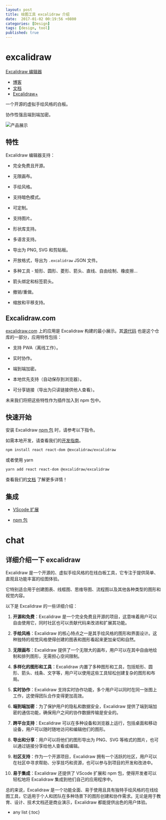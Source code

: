 ```yaml
---
layout: post
title: 绘图工具 excalidraw 介绍
date:  2017-01-02 00:19:56 +0800
categories: [Design]
tags: [design, tool]
published: true 
---
```


# excalidraw

  [Excalidraw 编辑器](https://excalidraw.com)

  * [博客](https://blog.excalidraw.com)
  * [文档](https://docs.excalidraw.com)
  * [Excalidraw+](https://plus.excalidraw.com)

  一个开源的虚拟手绘风格的白板。

  协作性强且端到端加密。

  ![产品展示](https://excalidraw.nyc3.cdn.digitaloceanspaces.com/github%2Fproduct_showcase.png)

## 特性

Excalidraw 编辑器支持：

- 完全免费且开源。

- 无限画布。

- 手绘风格。

- 支持暗色模式。

- 可定制。

- 支持图片。

- 形状库支持。

- 多语言支持。

- 导出为 PNG, SVG 和剪贴板。

- 开放格式，导出为 `.excalidraw` JSON 文件。

- 多种工具 - 矩形、圆形、菱形、箭头、直线、自由绘制、橡皮擦...

- 箭头绑定和标签箭头。

- 撤销/重做。

- 缩放和平移支持。


## Excalidraw.com

  [excalidraw.com](https://excalidraw.com) 上的应用是 Excalidraw 构建的最小展示。其[源代码](https://github.com/excalidraw/excalidraw/tree/master/excalidraw-app) 也是这个仓库的一部分，应用特性包括：

- 支持 PWA（离线工作）。

- 实时协作。

- 端到端加密。

- 本地优先支持（自动保存到浏览器）。

- 可分享链接（导出为只读链接供他人查看）。

未来我们将把这些特性作为插件加入到 npm 包中。

## 快速开始

安装 Excalidraw [npm 包](https://www.npmjs.com/package/@excalidraw/excalidraw) 时，请参考以下指令。

如需本地开发，请查看我们的[开发指南](https://docs.excalidraw.com/docs/introduction/development)。

  ```bash
  npm install react react-dom @excalidraw/excalidraw
  ```

  或者使用 yarn

  ```bash
  yarn add react react-dom @excalidraw/excalidraw
  ```

  查看我们的[文档](https://docs.excalidraw.com/docs/@excalidraw/excalidraw/installation) 了解更多详情！

  ## 集成

  - [VScode 扩展](https://marketplace.visualstudio.com/items?itemName=pomdtr.excalidraw-editor)

  - [npm 包](https://www.npmjs.com/package/@excalidraw/excalidraw)

# chat

## 详细介绍一下 excalidraw

Excalidraw 是一个开源的、虚拟手绘风格的在线白板工具，它专注于提供简单、直观且功能丰富的绘图体验。

它特别适合用于创建图表、线框图、思维导图、流程图以及其他各种类型的图形和视觉内容。

以下是 Excalidraw 的一些详细介绍：

1. **开源和免费**：Excalidraw 是一个完全免费且开源的项目，这意味着用户可以自由使用它，同时社区也可以贡献代码来改进和扩展其功能。

2. **手绘风格**：Excalidraw 的核心特点之一是其手绘风格的图形和界面设计。这种独特的视觉风格使得创建的图表和图形看起来更加亲切和自然。

3. **无限画布**：Excalidraw 提供了一个无限大的画布，用户可以在其中自由地绘制和排列图形，无需担心空间限制。

4. **多样化的图形和工具**：Excalidraw 内置了多种图形和工具，包括矩形、圆形、箭头、线条、文字等，用户可以使用这些工具轻松创建复杂的图形和布局。

5. **实时协作**：Excalidraw 支持实时协作功能，多个用户可以同时在同一张图上工作，这使得团队合作变得更加高效。

6. **端到端加密**：为了保护用户的隐私和数据安全，Excalidraw 提供了端到端加密的通信功能，确保用户之间的协作数据传输是安全的。

7. **跨平台支持**：Excalidraw 可以在多种设备和浏览器上运行，包括桌面和移动设备，用户可以随时随地访问和编辑他们的图形。

8. **导出和分享**：用户可以将他们的图形导出为 PNG、SVG 等格式的图片，也可以通过链接分享给他人查看或编辑。

9. **社区支持**：作为一个开源项目，Excalidraw 拥有一个活跃的社区，用户可以在社区中寻求帮助、分享技巧和资源，也可以参与到项目的开发和改进中。

10. **易于集成**：Excalidraw 还提供了 VScode 扩展和 npm 包，使得开发者可以轻松地将 Excalidraw 集成到他们自己的应用程序中。

总的来说，Excalidraw 是一个功能全面、易于使用且具有独特手绘风格的在线绘图工具，它适用于个人和团队在多种场景下的图形创建和协作需求。无论是用于教育、设计、技术文档还是商业演示，Excalidraw 都能提供出色的用户体验。

* any list
{:toc}